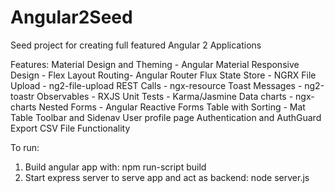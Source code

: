 # Angular2Seed

Seed project for creating full featured Angular 2 Applications

Features:
Material Design and Theming - Angular Material
Responsive Design - Flex Layout
Routing- Angular Router
Flux State Store - NGRX
File Upload - ng2-file-upload
REST Calls - ngx-resource
Toast Messages - ng2-toastr
Observables - RXJS
Unit Tests - Karma/Jasmine
Data charts - ngx-charts
Nested Forms - Angular Reactive Forms
Table with Sorting - Mat Table
Toolbar and Sidenav
User profile page
Authentication and AuthGuard
Export CSV File Functionality

To run:
1. Build angular app with: npm run-script build
2. Start express server to serve app and act as backend: node server.js
